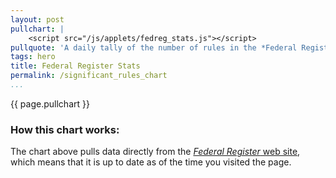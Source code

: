 ```yaml
---
layout: post
pullchart: |
    <script src="/js/applets/fedreg_stats.js"></script>
pullquote: 'A daily tally of the number of rules in the *Federal Register*'
tags: hero
title: Federal Register Stats
permalink: /significant_rules_chart
...
```


{{ page.pullchart }}


### How this chart works:
The chart above pulls data directly from the [*Federal Register* web site](http://federalregister.org), which means that it is up to date as of the time you visited the page.
